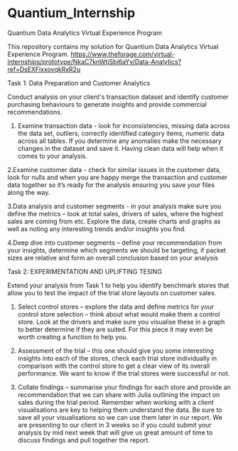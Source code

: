 # Quantium_Internship
Quantium Data Analytics Virtual Experience Program

This repository contains my solution for Quantium Data Analytics Virtual Experience Program.
https://www.theforage.com/virtual-internships/prototype/NkaC7knWtjSbi6aYv/Data-Analytics?ref=DsEXFixxovqkRxR2u



Task 1:
Data Preparation and Customer Analytics



Conduct analysis on your client's transaction dataset and identify customer purchasing behaviours to generate insights and provide commercial recommendations.

1. Examine transaction data - look for inconsistencies, missing data across the data set, outliers, correctly identified category items, numeric data across all tables. If you determine any anomalies make the necessary changes in the dataset and save it. Having clean data will help when it comes to your analysis.

2.Examine customer data - check for similar issues in the customer data, look for nulls and when you are happy merge the transaction and customer data together so it’s ready for the analysis ensuring you save your files along the way.

3.Data analysis and customer segments - in your analysis make sure you define the metrics – look at total sales, drivers of sales, where the highest sales are coming from etc. Explore the data, create charts and graphs as well as noting any interesting trends and/or insights you find.

4.Deep dive into customer segments – define your recommendation from your insights, determine which segments we should be targeting, if packet sizes are relative and form an overall conclusion based on your analysis





Task 2:
EXPERIMENTATION AND UPLIFTING TESING


Extend your analysis from Task 1 to help you identify benchmark stores that allow you to test the impact of the trial store layouts on customer sales.

1. Select control stores – explore the data and define metrics for your control store selection – think about what would make them a control store. Look at the drivers and make sure you visualise these in a graph to better determine if they are suited. For this piece it may even be worth creating a function to help you.

2. Assessment of the trial – this one should give you some interesting insights into each of the stores, check each trial store individually in comparison with the control store to get a clear view of its overall performance. We want to know if the trial stores were successful or not.

3. Collate findings – summarise your findings for each store and provide an recommendation that we can share with Julia outlining the impact on sales during the trial period.
Remember when working with a client visualisations are key to helping them understand the data. Be sure to save all your visualisations so we can use them later in our report. We are presenting to our client in 3 weeks so if you could submit your analysis by mid next week that will give us great amount of time to discuss findings and pull together the report.
